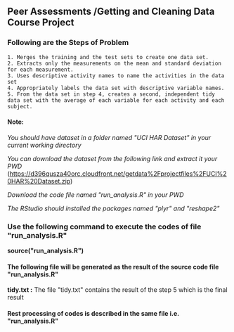 ## Peer Assessments /Getting and Cleaning Data Course Project

### Following are the Steps of Problem

	1. Merges the training and the test sets to create one data set.
	2. Extracts only the measurements on the mean and standard deviation for each measurement. 
	3. Uses descriptive activity names to name the activities in the data set
	4. Appropriately labels the data set with descriptive variable names. 
	5. From the data set in step 4, creates a second, independent tidy data set with the average of each variable for each activity and each subject.
	
#### Note:

*You should have dataset in a folder named "UCI HAR Dataset" in your current working directory*

*You can download the dataset from the following link and extract it your PWD*
	(https://d396qusza40orc.cloudfront.net/getdata%2Fprojectfiles%2FUCI%20HAR%20Dataset.zip)
	
*Download the code file named "run_analysis.R" in your PWD*

*The RStudio should installed the packages named "plyr" and "reshape2"*



### Use the following command to execute the codes of file "run_analysis.R"
  **source("run_analysis.R")**
  

#### The following file will be generated as the result of the source code file "run_analysis.R"
**tidy.txt :** The file "tidy.txt" contains the result of the step 5 which is the final result
  

#### Rest processing of codes is described in the same file i.e. "run_analysis.R"
